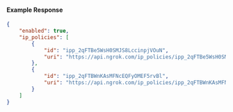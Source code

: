 <!-- Code generated for API Clients. DO NOT EDIT. -->

#### Example Response

```json
{
	"enabled": true,
	"ip_policies": [
		{
			"id": "ipp_2qFTBe5WsH0SMJS8LccinpjVOuN",
			"uri": "https://api.ngrok.com/ip_policies/ipp_2qFTBe5WsH0SMJS8LccinpjVOuN"
		},
		{
			"id": "ipp_2qFTBWnKAsMFNcEQFyOMEF5rvBl",
			"uri": "https://api.ngrok.com/ip_policies/ipp_2qFTBWnKAsMFNcEQFyOMEF5rvBl"
		}
	]
}
```

